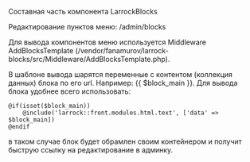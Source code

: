 Составная часть компонента LarrockBlocks

Редактирование пунктов меню: /admin/blocks

Для вывода компонентов меню используется Middleware AddBlocksTemplate (/vendor/fanamurov/larrock-blocks/src/Middleware/AddBlocksTemplate.php).

В шаблоне вывода шарятся переменные с контентом (коллекция данных) блока по его url. Например: {{ $block_main }}. Для вывода блока удобнее всего использовать:

    @if(isset($block_main))
        @include('larrock::front.modules.html.text', ['data' => $block_main])
    @endif

в таком случае блок будет обрамлен своим контейнером и получит быструю ссылку на редактирование в админку.